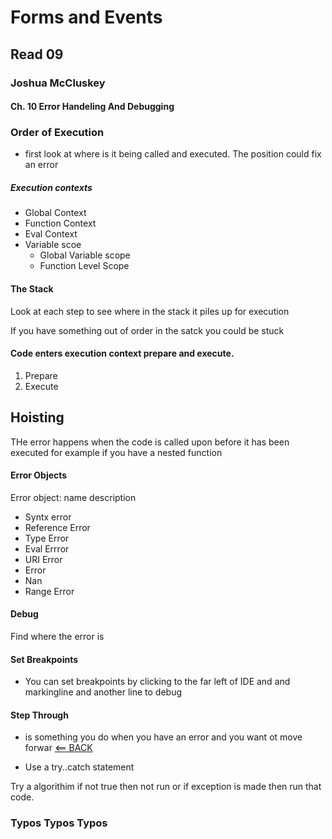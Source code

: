 # Forms and Events

## Read 09

### Joshua McCluskey

#### Ch. 10 Error Handeling And Debugging


### Order of Execution

- first look at where is it being called and executed. The position could fix an error

##### Execution contexts

- Global Context
- Function Context
- Eval Context
- Variable scoe
  - Global Variable scope
  - Function Level Scope

#### The Stack

Look at each step to see where in the stack it piles up for execution

If you have something out of order in the satck you could be stuck

#### Code enters execution context prepare and execute.

1. Prepare
2. Execute
   

## Hoisting 

THe error happens when the code is called upon before it has been executed for example if you have a nested function 

#### Error Objects

Error object: name description 

- Syntx error
- Reference Error
- Type Error
- Eval Errror 
- URI Error 
- Error 
- Nan
- Range Error


#### Debug

Find where the error is 

#### Set Breakpoints

- You can set breakpoints by clicking to the far left of IDE and and markingline and another line to debug

#### Step Through 
- is something you do when you have an error and you want ot move forwar
[<== BACK](../README.md)


- Use a try..catch statement

Try a algorithim if not true then not run or if exception is made then run that code.

### Typos Typos Typos
